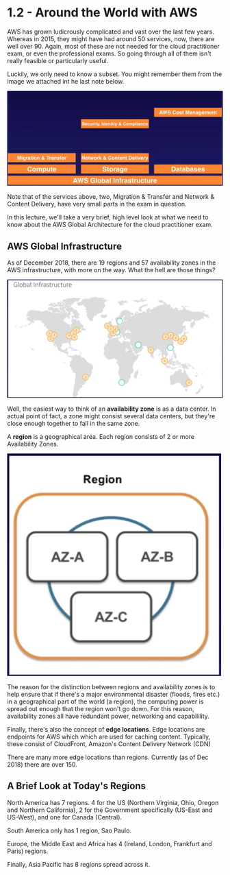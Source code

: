 # 1.2 - Around the World with AWS

AWS has grown ludicrously complicated and vast over the last few years. Whereas in 2015, they might have had around 50 services, now, there are well over 90. Again, most of these are not needed for the cloud practitioner exam, or even the professional exams. So going through all of them isn't really feasible or particularly useful.

Luckily, we only need to know a subset. You might remember them from the image we attached int he last note below.

![e1da9dec.png](attachments/36d2b824.png)

Note that of the services above, two, Migration & Transfer and Network & Content Delivery, have very small parts in the exam in question.

In this lecture, we'll take a very brief, high level look at what we need to know about the AWS Global Architecture for the cloud practitioner exam.

## AWS Global Infrastructure

As of December 2018, there are 19 regions and 57 availability zones in the AWS infrastructure, with more on the way. What the hell are those things?

![191d228c.png](attachments/191d228c.png)

Well, the easiest way to think of an **availability zone** is as a data center. In actual point of fact, a zone might consist several data centers, but they're close enough together to fall in the same zone.

A **region** is a geographical area. Each region consists of 2 or more Availability Zones.

![103100e8.png](attachments/103100e8.png)

The reason for the distinction between regions and availability zones is to help ensure that if there's a major environmental disaster (floods, fires etc.) in a geographical part of the world (a region), the computing power is spread out enough that the region won't go down. For this reason, availability zones all have redundant power, networking and capabilility.

Finally, there's also the concept of **edge locations**. Edge locations are endpoints for AWS which which are used for caching content. Typically, these consist of CloudFront, Amazon's Content Delivery Network (CDN)

There are many more edge locations than regions. Currently (as of Dec 2018) there are over 150.

## A Brief Look at Today's Regions

North America has 7 regions. 4 for the US (Northern Virginia, Ohio, Oregon and Northern California), 2 for the Government specifically (US-East and US-West), and one for Canada (Central).

South America only has 1 region, Sao Paulo.

Europe, the Middle East and Africa has 4 (Ireland, London, Frankfurt and Paris) regions.

Finally, Asia Pacific has 8 regions spread across it.


